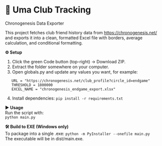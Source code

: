 # **📄 Uma Club Tracking**

Chronogenesis Data Exporter

This project fetches club friend history data from https://chronogenesis.net/ and exports it into a clean, formatted Excel file with borders, average calculation, and conditional formatting.

**⚙️ Setup**

1. Click the green Code button (top-right) → Download ZIP.
2. Extract the folder somewhere on your computer.
3. Open globals.py and update any values you want, for example:

```
   URL = "https://chronogenesis.net/club_profile?circle_id=endgame"
   THRESHOLD = 1800000
   EXCEL_NAME = "chronogenesis_endgame_export.xlsx"
```

4. Install dependencies:
   `pip install -r requirements.txt`

**▶️ Usage**  
Run the script with:  
`python main.py`

**🛠 Build to EXE (Windows only)**  
To package into a single .exe:
`python -m PyInstaller --onefile main.py`  
The executable will be in dist/main.exe.
